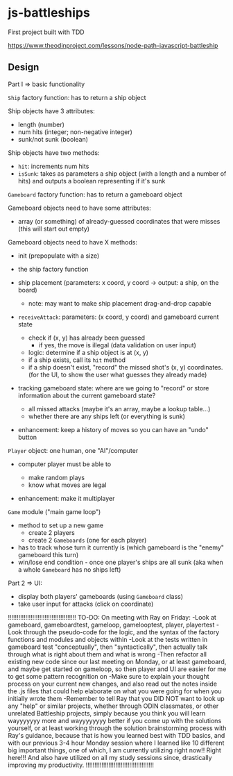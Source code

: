 # js-battleships

First project built with TDD

https://www.theodinproject.com/lessons/node-path-javascript-battleship

## Design

Part I => basic functionality

`Ship` factory function: has to return a ship object

Ship objects have 3 attributes:

- length (number)
- num hits (integer; non-negative integer)
- sunk/not sunk (boolean)

Ship objects have two methods:

- `hit`: increments num hits
- `isSunk`: takes as parameters a ship object (with a length and a number of hits) and outputs a boolean representing if it's sunk

`Gameboard` factory function: has to return a gameboard object

Gameboard objects need to have some attributes:

- array (or something) of already-guessed coordinates that were misses (this will start out empty)

Gameboard objects need to have X methods:

- init (prepopulate with a size)
- the ship factory function
- ship placement (parameters: x coord, y coord -> output: a ship, on the board)
  - note: may want to make ship placement drag-and-drop capable
- `receiveAttack`: parameters: (x coord, y coord) and gameboard current state
  - check if (x, y) has already been guessed
    - if yes, the move is illegal (data validation on user input)
  - logic: determine if a ship object is at (x, y)
  - if a ship exists, call its `hit` method
  - if a ship doesn't exist, "record" the missed shot's (x, y) coordinates. (for the UI, to show the user what guesses they already made)

- tracking gameboard state: where are we going to "record" or store information about the current gameboard state?
  - all missed attacks (maybe it's an array, maybe a lookup table...)
  - whether there are any ships left (or everything is sunk)

- enhancement: keep a history of moves so you can have an "undo" button

`Player` object: one human, one "AI"/computer

- computer player must be able to
  - make random plays
  - know what moves are legal

- enhancement: make it multiplayer

`Game` module ("main game loop")

- method to set up a new game
  - create 2 players
  - create 2 `Gameboards` (one for each player)
- has to track whose turn it currently is (which gameboard is the "enemy" gameboard this turn)
- win/lose end condition - once one player's ships are all sunk (aka when a whole `Gameboard` has no ships left)


Part 2 => UI:

- display both players' gameboards (using `Gameboard` class)
- take user input for attacks (click on coordinate)

!!!!!!!!!!!!!!!!!!!!!!!!!!!!!!!!!!!!!!!
TO-DO:
On meeting with Ray on Friday:
-Look at gameboard, gameboardtest, gameloop, gamelooptest, player, playertest
-Look through the pseudo-code for the logic, and the syntax of the factory functions and modules and objects within
-Look at the tests written in gameboard test "conceptually", then "syntactically", then actually talk through what is right about them and what is wrong
-Then refactor all existing new code since our last meeting on Monday, or at least gameboard, and maybe get started on gameloop, so then player and UI are easier for me to get some pattern recognition on
-Make sure to explain your thought process on your current new changes, and also read out the notes inside the .js files that could help elaborate on what you were going for when you initially wrote them
-Remember to tell Ray that you DID NOT want to look up any "help" or similar projects, whether through ODIN classmates, or other unrelated Battleship projects, simply because you think you will learn wayyyyyyy more and wayyyyyyyy better if you come up with the solutions yourself, or at least working through the solution brainstorming process with Ray's guidance, because that is how you learned best with TDD basics, and with our previous 3-4 hour Monday session where I learned like 10 different big important things, one of which, I am currently utilizing right now!! Right here!!! And also have utilized on all my study sessions since, drastically improving my productivity.
!!!!!!!!!!!!!!!!!!!!!!!!!!!!!!!!!!!!!!!